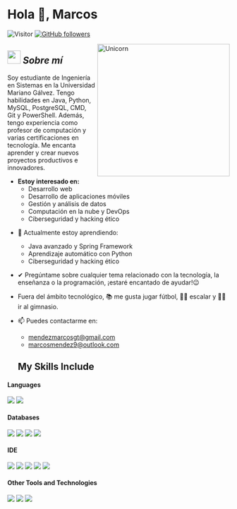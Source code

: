 # Hola 👋, Marcos
![Visitor](https://visitor-badge.laobi.icu/badge?page_id=TuUsuario.github.repoName) [![GitHub followers](https://img.shields.io/github/followers/TuUsuario.svg?style=social&label=Follow)](https://github.com/TuUsuario?tab=followers)<br/>

<!--
**TuUsuario/TuUsuario** es un repositorio ✨ _especial_ ✨ porque su archivo `README.md` (este archivo) aparece en tu perfil de GitHub.
-->

<img align="right" width=300px alt="Unicorn" src="https://c.tenor.com/GN73MKBawZYAAAAi/busy-cute.gif" />

## <img src="https://media.giphy.com/media/ObNTw8Uzwy6KQ/giphy.gif" width="30px">&nbsp;***Sobre mí***

Soy estudiante de Ingeniería en Sistemas en la Universidad Mariano Gálvez. Tengo habilidades en Java, Python, MySQL, PostgreSQL, CMD, Git y PowerShell. Además, tengo experiencia como profesor de computación y varias certificaciones en tecnología. Me encanta aprender y crear nuevos proyectos productivos e innovadores.

* **Estoy interesado en:**
  - Desarrollo web
  - Desarrollo de aplicaciones móviles
  - Gestión y análisis de datos
  - Computación en la nube y DevOps
  - Ciberseguridad y hacking ético

- 🌱 Actualmente estoy aprendiendo:
  - Java avanzado y Spring Framework
  - Aprendizaje automático con Python
  - Ciberseguridad y hacking ético

- ✔ Pregúntame sobre cualquier tema relacionado con la tecnología, la enseñanza o la programación, ¡estaré encantado de ayudar!😉<br>
- Fuera del ámbito tecnológico, 📚 me gusta jugar fútbol, 🧗‍♂️ escalar y 🏋️‍♂️ ir al gimnasio.

- 📫 Puedes contactarme en: 
  - <a href="mailto:mendezmarcosgt@gmail.com">mendezmarcosgt@gmail.com</a>
  - <a href="mailto:marcosmendez9@outlook.com">marcosmendez9@outlook.com</a>

  ## My Skills Include

<h4> Languages </h4>
<span> 
  <img src="https://img.shields.io/badge/Java-ED8B00?style=for-the-badge&logo=java&logoColor=white">
  <img src="https://img.shields.io/badge/python-3670A0?style=for-the-badge&logo=python&logoColor=ffdd54">
</span>

<h4> Databases </h4>
<span>
  <img src="https://img.shields.io/badge/MySQL-00000F?style=for-the-badge&logo=mysql&logoColor=white">
  <img src="https://img.shields.io/badge/postgres-%23316192.svg?style=for-the-badge&logo=postgresql&logoColor=white">
  <img src="https://img.shields.io/badge/sqlite-%2307405e.svg?style=for-the-badge&logo=sqlite&logoColor=white">
  <img src="https://img.shields.io/badge/Microsoft%20SQL%20Server-CC2927?style=for-the-badge&logo=microsoft%20sql%20server&logoColor=white">
</span>

<h4> IDE </h4>
<span>
<img src="https://img.shields.io/badge/IntelliJIDEA-000000.svg?style=for-the-badge&logo=intellij-idea&logoColor=white">
<img src="https://img.shields.io/badge/pycharm-143?style=for-the-badge&logo=pycharm&logoColor=black&color=black&labelColor=green">
<img src="https://img.shields.io/badge/Android_Studio-3DDC84?style=for-the-badge&logo=android-studio&logoColor=white">
<img src="https://img.shields.io/badge/Eclipse-FE7A16.svg?style=for-the-badge&logo=Eclipse&logoColor=white">
<img src="https://img.shields.io/badge/Visual_Studio_Code-0078D4?style=for-the-badge&logo=visual%20studio%20code&logoColor=white">


<h4> Other Tools and Technologies </h4>
<span>
  <img src="https://img.shields.io/badge/Git-F05032?style=for-the-badge&logo=git&logoColor=white">
  <img src="https://img.shields.io/badge/cisco-%23049fd9.svg?style=for-the-badge&logo=cisco&logoColor=black">
  <img src="https://img.shields.io/badge/Kali-268BEE?style=for-the-badge&logo=kalilinux&logoColor=white">
</span>

